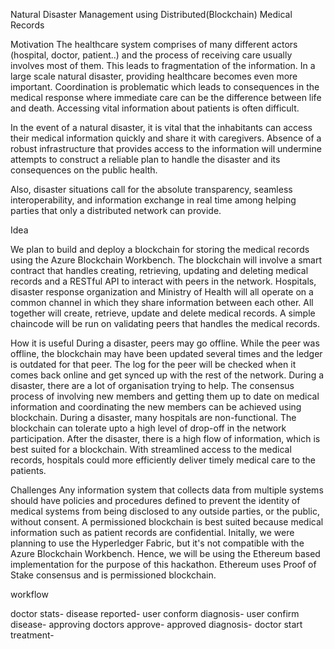 Natural Disaster Management using Distributed(Blockchain) Medical Records

Motivation
The healthcare system comprises of many different actors (hospital, doctor, patient..) and the process of receiving care usually involves most of them. This leads to fragmentation of the information. In a large scale natural disaster, providing healthcare becomes even more important. Coordination is problematic which leads to consequences in the medical response where immediate care can be the difference between life and death. Accessing vital information about patients is often difficult.

In the event of a natural disaster, it is vital that the inhabitants can access their medical information quickly and share it with caregivers. Absence of a robust infrastructure that provides access to the information will undermine attempts to construct a reliable plan to handle the disaster and its consequences on the public health.

Also, disaster situations call for the absolute transparency, seamless interoperability, and information exchange in real time among helping parties that only a distributed network can provide.

Idea

We plan to build and deploy a blockchain for storing the medical records using the Azure Blockchain Workbench. The blockchain will involve a smart contract that handles creating, retrieving, updating and deleting medical records and a RESTful API to interact with peers in the network. Hospitals, disaster response organization and Ministry of Health will all operate on a common channel in which they share information between each other. All together will create, retrieve, update and delete medical records. A simple chaincode will be run on validating peers that handles the medical records.

How it is useful
During a disaster, peers may go offline. While the peer was offline, the blockchain may have been updated several times and the ledger is outdated for that peer. The log for the peer will be checked when it comes back online and get synced up with the rest of the network.
During a disaster, there are a lot of organisation trying to help. The consensus process of involving new members and getting them up to date on medical information and coordinating the new members can be achieved using blockchain.
During a disaster, many hospitals are non-functional. The blockchain can tolerate upto a high level of drop-off in the network participation.
After the disaster, there is a high flow of information, which is best suited for a blockchain.
With streamlined access to the medical records, hospitals could more efficiently deliver timely medical care to the patients.

Challenges
Any information system that collects data from multiple systems should have policies and procedures defined to prevent the identity of medical systems from being disclosed to any outside parties, or the public, without consent. A permissioned blockchain is best suited because medical information such as patient records are confidential.
Initally, we were planning to use the Hyperledger Fabric, but it's not compatible with the Azure Blockchain Workbench. Hence, we will be using the Ethereum based implementation for the purpose of this hackathon. Ethereum uses Proof of Stake consensus and is permissioned blockchain.

workflow

doctor stats-
             disease reported-
                              user conform diagnosis-
                                          user confirm disease-
                                                    approving doctors approve-
                                                               approved diagnosis-
                                                                        doctor start treatment-
